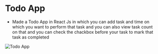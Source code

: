 # Todo App

- Made a Todo App in React Js in which you can add task and time on which you want to perform that task and you can also view task count on that and you can check the chackbox before your task to mark that task as completed 

![Todo App](https://github.com/meetrajsinh-zala/Todo-App-In-React/assets/149933848/c2f4c631-371f-4d45-9b0c-9f4001bc80de)
